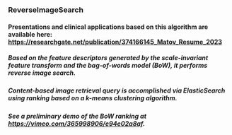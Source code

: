 ###  **ReverseImageSearch**

#### Presentations and clinical applications based on this algorithm are available here: https://researchgate.net/publication/374166145_Matov_Resume_2023

#####  Based on the feature descriptors generated by the scale-invariant feature transform and the bag-of-words model (BoW), it performs reverse image search. 

##### Content-based image retrieval query is accomplished via ElasticSearch using ranking based on a k-means clustering algorithm.

##### See a preliminary demo of the BoW ranking at https://vimeo.com/365998906/e94e02a8af.

